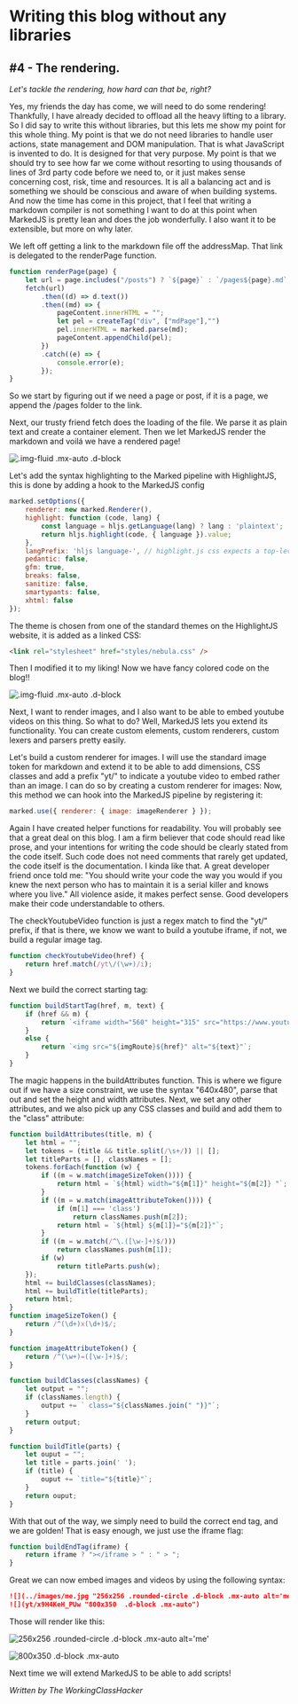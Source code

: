 # Writing this blog without any libraries
## #4 - The rendering. 
_Let's tackle the rendering, how hard can that be, right?_

Yes, my friends the day has come, we will need to do some rendering! Thankfully, I have already decided to offload all the heavy lifting to a library. So I did say to write this without libraries, but this lets me show my point for this whole thing. My point is that we do not need libraries to handle user actions, state management and DOM manipulation. That is what JavaScript is invented to do. It is designed for that very purpose. My point is that we should try to see how far we come without resorting to using thousands of lines of 3rd party code before we need to, or it just makes sense concerning cost, risk, time and resources. It is all a balancing act and is something we should be conscious and aware of when building systems. And now the time has come in this project, that I feel that writing a markdown compiler is not something I want to do at this point when MarkedJS is pretty lean and does the job wonderfully. I also want it to be extensible, but more on why later.

We left off getting a link to the markdown file off the addressMap. That link is delegated to the renderPage function. 

```javascript
function renderPage(page) {
    let url = page.includes("/posts") ? `${page}` : `/pages${page}.md`;
    fetch(url)
        .then((d) => d.text())
        .then((md) => {
            pageContent.innerHTML = "";
            let pel = createTag("div", ["mdPage"],"")
            pel.innerHTML = marked.parse(md);
            pageContent.appendChild(pel);
        })
        .catch((e) => {
            console.error(e);
        });
}
```

So we start by figuring out if we need a page or post, if it is a page, we append the /pages folder to the link.

Next, our trusty friend fetch does the loading of the file. We parse it as plain text and create a container element.
Then we let MarkedJS render the markdown and voilá we have a rendered page!

![](../images/blog-page-rendering.png ".img-fluid .mx-auto .d-block")

Let's add the syntax highlighting to the Marked pipeline with HighlightJS, this is done by adding a hook to the MarkedJS config
```javascript
marked.setOptions({
    renderer: new marked.Renderer(),
    highlight: function (code, lang) {
        const language = hljs.getLanguage(lang) ? lang : 'plaintext';
        return hljs.highlight(code, { language }).value;
    },
    langPrefix: 'hljs language-', // highlight.js css expects a top-level 'hljs' class.
    pedantic: false,
    gfm: true,
    breaks: false,
    sanitize: false,
    smartypants: false,
    xhtml: false
});
```

The theme is chosen from one of the standard themes on the HighlightJS website, it is added as a linked CSS:
```html
<link rel="stylesheet" href="styles/nebula.css" />
```
Then I modified it to my liking!
Now we have fancy colored code on the blog!!

![](../images/blog-code-highlighting.png ".img-fluid .mx-auto .d-block")

Next, I want to render images, and I also want to be able to embed youtube videos on this thing. 
So what to do? Well, MarkedJS lets you extend its functionality. You can create custom elements, custom renderers, custom lexers and parsers pretty easily. 

Let's build a custom renderer for images. I will use the standard image token for markdown and extend it to be able to add dimensions, CSS classes and add a prefix "yt/" to indicate a youtube video to embed rather than an image. I can do so by creating a custom renderer for images: Now, this method we can hook into the MarkedJS pipeline by registering it:
```javascript
marked.use({ renderer: { image: imageRenderer } });
```

Again I have created helper functions for readability. You will probably see that a great deal on this blog. I am a firm believer that code should read like prose, and your intentions for writing the code should be clearly stated from the code itself. Such code does not need comments that rarely get updated, the code itself is the documentation. I kinda like that. A great developer friend once told me: "You should write your code the way you would if you knew the next person who has to maintain it is a serial killer and knows where you live." All violence aside, it makes perfect sense. Good developers make their code understandable to others. 

The checkYoutubeVideo function is just a regex match to find the "yt/" prefix, if that is there, we know we want to build a youtube iframe, if not, we build a regular image tag.

```javascript
function checkYoutubeVideo(href) {
    return href.match(/yt\/(\w+)/i);
}
```

Next we build the correct starting tag:
```javascript
function buildStartTag(href, m, text) {
    if (href && m) {
        return `<iframe width="560" height="315" src="https://www.youtube.com/embed/${m[1]}" title="WCH Video" frameborder="0" allow="accelerometer; autoplay; clipboard-write; encrypted-media; gyroscope; picture-in-picture; web-share" allowfullscreen`;
    }
    else {
        return `<img src="${imgRoute}${href}" alt="${text}"`;
    }
}
```

The magic happens in the buildAttributes function. This is where we figure out if we have a size constraint, we use the syntax "640x480", parse that out and set the height and width attributes. Next, we set any other attributes, and we also pick up any CSS classes and build and add them to the "class" attribute:

```javascript
function buildAttributes(title, m) {
    let html = "";
    let tokens = (title && title.split(/\s+/)) || [];
    let titleParts = [], classNames = [];
    tokens.forEach(function (w) {
        if ((m = w.match(imageSizeToken()))) {
            return html = `${html} width="${m[1]}" height="${m[2]} "`;
        }
        if ((m = w.match(imageAttributeToken()))) {
            if (m[1] === 'class')
                return classNames.push(m[2]);
            return html = `${html} ${m[1]}="${m[2]}"`;
        }
        if ((m = w.match(/^\.([\w-]+)$/)))
            return classNames.push(m[1]);
        if (w)
            return titleParts.push(w);
    });
    html += buildClasses(classNames);
    html += buildTitle(titleParts);
    return html;
}
function imageSizeToken() {
    return /^(\d+)x(\d+)$/;
}

function imageAttributeToken() {
    return /^(\w+)=([\w-]+)$/;
}

function buildClasses(classNames) {
    let output = "";
    if (classNames.length) {
        output += ` class="${classNames.join(" ")}"`;
    }
    return output;
}

function buildTitle(parts) {
    let ouput = "";
    let title = parts.join(' ');
    if (title) {
        ouput += `title="${title}"`;
    }
    return ouput;
}
```

With that out of the way, we simply need to build the correct end tag, and we are golden! 
That is easy enough, we just use the iframe flag:

```javascript
function buildEndTag(iframe) {
    return iframe ? "></iframe > " : " > ";
}
```

Great we can now embed images and videos by using the following syntax:

```markdown
![](../images/me.jpg "256x256 .rounded-circle .d-block .mx-auto alt='me'")
![](yt/x9H4KeH_PUw "800x350  .d-block .mx-auto")
```

Those will render like this:

![](../images/me.jpg "256x256 .rounded-circle .d-block .mx-auto alt='me'")

![](yt/x9H4KeH_PUw "800x350 .d-block .mx-auto")

Next time we will extend MarkedJS to be able to add scripts!

_Written by The WorkingClassHacker_